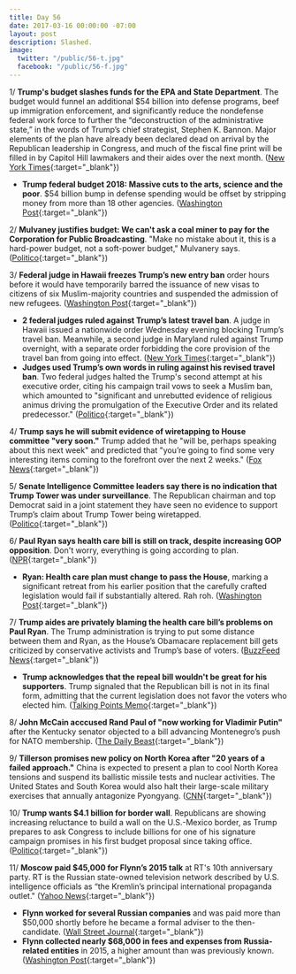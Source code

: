```yaml
---
title: Day 56
date: 2017-03-16 00:00:00 -07:00
layout: post
description: Slashed.
image:
  twitter: "/public/56-t.jpg"
  facebook: "/public/56-f.jpg"
---
```


1/ **Trump's budget slashes funds for the EPA and State Department**. The budget would funnel an additional $54 billion into defense programs, beef up immigration enforcement, and significantly reduce the nondefense federal work force to further the “deconstruction of the administrative state,” in the words of Trump’s chief strategist, Stephen K. Bannon. Major elements of the plan have already been declared dead on arrival by the Republican leadership in Congress, and much of the fiscal fine print will be filled in by Capitol Hill lawmakers and their aides over the next month. ([New York Times](https://www.nytimes.com/2017/03/15/us/politics/budget-epa-state-department-cuts.html){:target="_blank"})

* **Trump federal budget 2018: Massive cuts to the arts, science and the poor**. $54 billion bump in defense spending would be offset by stripping money from more than 18 other agencies. ([Washington Post](https://www.washingtonpost.com/business/economy/trump-federal-budget-2018-massive-cuts-to-the-arts-science-and-the-poor/2017/03/15/0a0a0094-09a1-11e7-a15f-a58d4a988474_story.html){:target="_blank"})

2/ **Mulvaney justifies budget: We can't ask a coal miner to pay for the Corporation for Public Broadcasting**. "Make no mistake about it, this is a hard-power budget, not a soft-power budget," Mulvanery says. ([Politico](https://secure.politico.com/story/2017/03/mick-mulvaney-trump-budget-priorities-236117){:target="_blank"})

3/ **Federal judge in Hawaii freezes Trump’s new entry ban** order hours before it would have temporarily barred the issuance of new visas to citizens of six Muslim-majority countries and suspended the admission of new refugees. ([Washington Post](https://www.washingtonpost.com/local/social-issues/lawyers-face-off-on-trump-travel-ban-in-md-court-wednesday-morning/2017/03/14/b2d24636-090c-11e7-93dc-00f9bdd74ed1_story.html){:target="_blank"})

* **2 federal judges ruled against Trump’s latest travel ban**. A judge in Hawaii issued a nationwide order Wednesday evening blocking Trump’s travel ban. Meanwhile, a second judge in Maryland ruled against Trump overnight, with a separate order forbidding the core provision of the travel ban from going into effect. ([New York Times](https://www.nytimes.com/2017/03/15/us/politics/trump-travel-ban.html){:target="_blank"})
* **Judges used Trump’s own words in ruling against his revised travel ban**. Two federal judges halted the Trump's second attempt at his executive order, citing his campaign trail vows to seek a Muslim ban, which amounted to "significant and unrebutted evidence of religious animus driving the promulgation of the Executive Order and its related predecessor." ([Politico](https://secure.politico.com/story/2017/03/trump-revised-travel-ban-judge-hearing-236086){:target="_blank"})

4/ **Trump says he will submit evidence of wiretapping to House committee "very soon."** Trump added that he "will be, perhaps speaking about this next week" and predicted that "you’re going to find some very interesting items coming to the forefront over the next 2 weeks." ([Fox News](http://www.foxnews.com/politics/2017/03/15/trump-calls-tax-return-leak-illegal-thinks-msnbc-report-is-disgrace.html){:target="_blank"})

5/ **Senate Intelligence Committee leaders say there is no indication that Trump Tower was under surveillance**. The Republican chairman and top Democrat said in a joint statement they have seen no evidence to support Trump’s claim about Trump Tower being wiretapped. ([Politico](https://secure.politico.com/story/2017/03/senate-intelligence-leaders-no-indications-of-trump-tower-surveillance-236138){:target="_blank"})

6/ **Paul Ryan says health care bill is still on track, despite increasing GOP opposition**. Don't worry, everything is going according to plan. ([NPR](http://www.npr.org/2017/03/15/520261164/paul-ryan-says-health-care-bill-on-track-despite-increasing-gop-opposition){:target="_blank"})

* **Ryan: Health care plan must change to pass the House**, marking a significant retreat from his earlier position that the carefully crafted legislation would fail if substantially altered. Rah roh. ([Washington Post](https://www.washingtonpost.com/powerpost/speaker-paul-ryan-doubles-down-on-gop-health-care-plan-amid-opposition/2017/03/15/872c4f3c-0974-11e7-93dc-00f9bdd74ed1_story.html){:target="_blank"})

7/ **Trump aides are privately blaming the health care bill’s problems on Paul Ryan**. The Trump administration is trying to put some distance between them and Ryan, as the House’s Obamacare replacement bill gets criticized by conservative activists and Trump’s base of voters. ([BuzzFeed News](https://www.buzzfeed.com/tariniparti/trump-aides-are-privately-blaming-the-health-care-bills){:target="_blank"})

* **Trump acknowledges that the repeal bill wouldn't be great for his supporters**. Trump signaled that the Republican bill is not in its final form, admitting that the current legislation does not favor the voters who elected him. ([Talking Points Memo](http://talkingpointsmemo.com/livewire/trump-obamacare-repeal-his-voters){:target="_blank"})

8/ **John McCain acccused Rand Paul of "now working for Vladimir Putin"** after the Kentucky senator objected to a bill advancing Montenegro’s push for NATO membership. ([The Daily Beast](http://www.thedailybeast.com/articles/2017/03/15/john-mccain-rand-paul-is-now-working-for-vladimir-putin.html){:target="_blank"})

9/ **Tillerson promises new policy on North Korea after "20 years of a failed approach."** China is expected to present a plan to cool North Korea tensions and suspend its ballistic missile tests and nuclear activities. The United States and South Korea would also halt their large-scale military exercises that annually antagonize Pyongyang. ([CNN](http://www.cnn.com/2017/03/16/politics/tillerson-japan-north-korea/){:target="_blank"})

10/ **Trump wants $4.1 billion for border wall**. Republicans are showing increasing reluctance to build a wall on the U.S.-Mexico border, as Trump prepares to ask Congress to include billions for one of his signature campaign promises in his first budget proposal since taking office. ([Politico](https://secure.politico.com/story/2017/03/trump-border-wall-budget-236107){:target="_blank"})

11/ **Moscow paid $45,000 for Flynn’s 2015 talk** at RT's 10th anniversary party. RT is the Russian state-owned television network described by U.S. intelligence officials as “the Kremlin’s principal international propaganda outlet." ([Yahoo News](https://www.yahoo.com/news/moscow-paid-45000-for-flynns-2015-talk-documents-show-165404052.html){:target="_blank"})

* **Flynn worked for several Russian companies** and was paid more than $50,000 shortly before he became a formal adviser to the then-candidate. ([Wall Street Journal](https://www.wsj.com/articles/mike-flynn-worked-for-other-russian-companies-besides-rt-documents-1489683618){:target="_blank"})
* **Flynn collected nearly $68,000 in fees and expenses from Russia-related entities** in 2015, a higher amount than was previously known. ([Washington Post](https://www.washingtonpost.com/politics/new-details-released-on-russia-related-payments-to-flynn-before-he-joined-trump-campaign/2017/03/16/52a4205a-0a55-11e7-a15f-a58d4a988474_story.html){:target="_blank"})